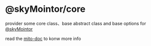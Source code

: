 # @skyMointor/core
provider some core class、base abstract class and base options for [@skyMointor](https://github.com/skyMointor/skyMointor)

read the [mito-doc](https://skyMointor.github.io/mito-doc/#/sdk/guide/introduction) to konw more info



